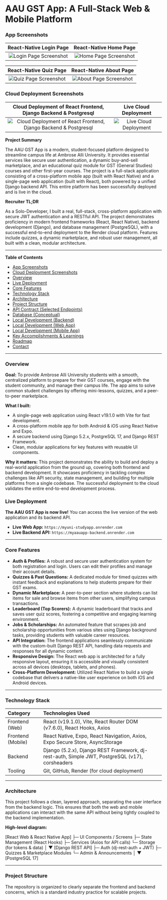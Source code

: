 # AAU GST App: A Full-Stack Web & Mobile Platform

### App Screenshots

| React-Native Login Page | React-Native Home Page |
| :---: | :---: |
| ![Login Page Screenshot](https://github.com/unityaaron/MyUniStudyApp/assets/65918712/e5e8e894-31e8-4235-857e-3754964177eb) | ![Home Page Screenshot](https://github.com/unityaaron/MyUniStudyApp/assets/65918712/1c97047f-8c31-40c2-9e86-161b9a1d9571) |

| React-Native Quiz Page | React-Native About Page |
| :---: | :---: |
| ![Quiz Page Screenshot](https://github.com/unityaaron/MyUniStudyApp/assets/65918712/612711d5-9195-45c1-8408-54b2d56d4986) | ![About Page Screenshot](https://github.com/unityaaron/MyUniStudyApp/assets/65918712/e13f283d-e25f-4f81-8071-70014a01c40b) |


### Cloud Deployment Screenshots

| Cloud Deployment of React Frontend, Django Backend & Postgresql | Live Cloud Deployment |
| :---: | :---: |
| ![Cloud Deployment of React Frontend, Django Backend & Postgresql](https://github.com/unityaaron/MyUniStudyApp/assets/65918712/f6227920-f5a0-4a6c-9226-e179e0f6c240) | ![Live Cloud Deployment](https://github.com/unityaaron/MyUniStudyApp/assets/65918712/a1b5d63f-9169-4251-897c-473d09a0614a) |

**Project Summary**

The AAU GST App is a modern, student-focused platform designed to streamline campus life at Ambrose Alli University. It provides essential services like secure user authentication, a dynamic buy-and-sell marketplace, and an educational quiz module for GST (General Studies) courses and other first-year courses. The project is a full-stack application consisting of a cross-platform mobile app (built with React Native) and a single-page web application (built with React), both powered by a unified Django backend API. This entire platform has been successfully deployed and is live in the cloud.

**Recruiter TL;DR**

As a Solo-Developer, I built a real, full-stack, cross-platform application with secure JWT authentication and a RESTful API. The project demonstrates proficiency in modern frontend frameworks (React, React Native), backend development (Django), and database management (PostgreSQL), with a successful end-to-end deployment to the Render cloud platform. Features include quizzes, a dynamic marketplace, and robust user management, all built with a clean, modular architecture.

---

**Table of Contents**

* [App Screenshots](#app-screenshots)
* [Cloud Deployment Screenshots](#cloud-deployment-screenshots)
* [Overview](#overview)
* [Live Deployment](#live-deployment)
* [Core Features](#core-features)
* [Technology Stack](#technology-stack)
* [Architecture](#architecture)
* [Project Structure](#project-structure)
* [API Contract (Selected Endpoints)](#api-contract-selected-endpoints)
* [Database (Conceptual)](#database-conceptual)
* [Local Development (Backend)](#local-development-backend)
* [Local Development (Web App)](#local-development-web-app)
* [Local Development (Mobile App)](#local-development-mobile-app)
* [Key Accomplishments & Learnings](#key-accomplishments--learnings)
* [Roadmap](#roadmap)
* [Contact](#contact)

---

### Overview

**Goal:** To provide Ambrose Alli University students with a smooth, centralized platform to prepare for their GST courses, engage with the student community, and manage their campus life. The app aims to solve common student challenges by offering mini-lessons, quizzes, and a peer-to-peer marketplace.

**What I built:**
* A single-page web application using React v19.1.0 with Vite for fast development.
* A cross-platform mobile app for both Android & iOS using React Native and Expo.
* A secure backend using Django 5.2.x, PostgreSQL 17, and Django REST Framework.
* Clean, modular applications for key features with reusable UI components.

**Why it matters:** This project demonstrates the ability to build and deploy a real-world application from the ground up, covering both frontend and backend development. It showcases proficiency in tackling complex challenges like API security, state management, and building for multiple platforms from a single codebase. The successful deployment to the cloud validates the entire end-to-end development process.

### Live Deployment

**The AAU GST App is now live!** You can access the live version of the web application and its backend API.

* **Live Web App:** `https://myuni-studyapp.onrender.com`
* **Live Backend API:** `https://myaauapp-backend.onrender.com`

---

### Core Features

* **Auth & Profiles:** A robust and secure user authentication system for both registration and login. Users can edit their profiles and manage their account details.
* **Quizzes & Past Questions:** A dedicated module for timed quizzes with instant feedback and explanations to help students prepare for their GST exams.
* **Dynamic Marketplace:** A peer-to-peer section where students can list items for sale and browse items from other users, simplifying campus transactions.
* **Leaderboard (Top Scorers):** A dynamic leaderboard that tracks and saves user quiz scores, fostering a competitive and engaging learning environment.
* **Jobs & Scholarships:** An automated feature that scrapes job and scholarship opportunities from various sites using Django background tasks, providing students with valuable career resources.
* **API Integration:** The frontend applications seamlessly communicate with the custom-built Django REST API, handling data requests and responses for all dynamic content.
* **Responsive Design:** The React web app is architected for a fully responsive layout, ensuring it is accessible and visually consistent across all devices (desktops, tablets, and phones).
* **Cross-Platform Development:** Utilized React Native to build a single codebase that delivers a native-like user experience on both iOS and Android devices.

---

### Technology Stack

| Category | Technologies Used |
| :--- | :--- |
| Frontend (Web) | React (v19.1.0), Vite, React Router DOM (v7.6.0), React Hooks, Axios |
| Frontend (Mobile) | React Native, Expo, React Navigation, Axios, Expo Secure Store, AsyncStorage |
| Backend | Django (5.2.x), Django REST Framework, dj-rest-auth, Simple JWT, PostgreSQL (v17), corsheaders |
| Tooling | Git, GitHub, Render (for cloud deployment) |

---

### Architecture

This project follows a clean, layered approach, separating the user interface from the backend logic. This ensures that both the web and mobile applications can interact with the same API without being tightly coupled to the backend implementation.

**High-level diagram:**

[React Web & React Native App]
  ├─ UI Components / Screens
  ├─ State Management (React Hooks)
  ├─ Services (Axios for API calls)
  └─ Storage (for tokens & data)
            │
            ▼
[Django REST API]
  ├─ Auth (dj-rest-auth + JWT)
  ├─ Quizzes & Marketplace Modules
  └─ Admin & Announcements
            │
            ▼
[PostgreSQL 17]

---

### Project Structure

The repository is organized to clearly separate the frontend and backend concerns, which is a standard industry practice for scalable projects.